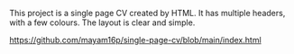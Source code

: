 This project is a single page CV created by HTML. It has multiple headers, with a few colours. The layout is clear and simple.

https://github.com/mayam16p/single-page-cv/blob/main/index.html
